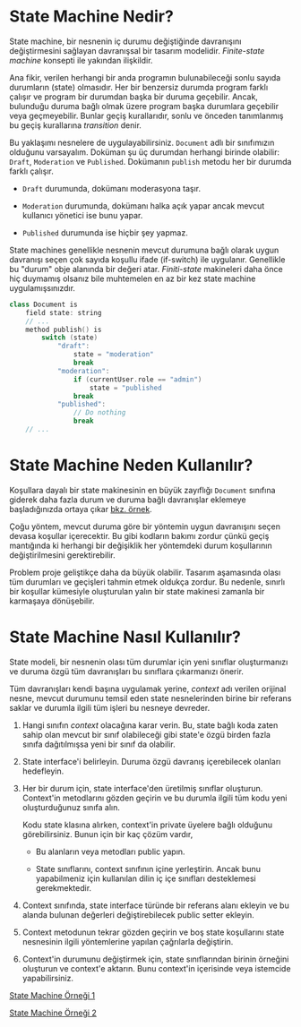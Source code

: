 # State Machine Nedir?
State machine, bir nesnenin iç durumu değiştiğinde davranışını değiştirmesini sağlayan davranışsal bir tasarım modelidir. *Finite-state machine* konsepti ile yakından ilişkildir.

Ana fikir, verilen herhangi bir anda programın bulunabileceği sonlu sayıda durumların (state) olmasıdır. Her bir benzersiz durumda program farklı çalışır ve program bir durumdan başka bir duruma geçebilir. Ancak, bulunduğu duruma bağlı olmak üzere program başka durumlara geçebilir veya geçmeyebilir. Bunlar geçiş kurallarıdır, sonlu ve önceden tanımlanmış bu geçiş kurallarına  *transition* denir.

Bu yaklaşımı nesnelere de uygulayabilirsiniz. `Document` adlı bir sınıfımızın olduğunu varsayalım. Doküman şu üç durumdan herhangi birinde olabilir: `Draft`, `Moderation` ve `Published`. Dokümanın `publish` metodu her bir durumda farklı çalışır.

- `Draft` durumunda, dokümanı moderasyona taşır.

- `Moderation` durumunda, dokümanı halka açık yapar ancak mevcut kullanıcı yönetici ise bunu yapar.

- `Published` durumunda ise hiçbir şey yapmaz.

State machines genellikle nesnenin mevcut durumuna bağlı olarak uygun davranışı seçen çok sayıda koşullu ifade (if-switch) ile uygulanır. Genellikle bu "durum" obje alanında bir değeri atar. *Finiti-state* makineleri daha önce hiç duymamış olsanız bile muhtemelen en az bir kez state machine uygulamışsınızdır.

```c++
class Document is
    field state: string
    // ...
    method publish() is
        switch (state)
            "draft":
                state = "moderation"
                break
            "moderation":
                if (currentUser.role == "admin")
                    state = "published
                break
            "published":
                // Do nothing
                break
    // ...
```

# State Machine Neden Kullanılır?

Koşullara dayalı bir state makinesinin en büyük zayıflığı `Document` sınıfına giderek daha fazla durum ve duruma bağlı davranışlar eklemeye başladığınızda ortaya çıkar [bkz. örnek](example1/main.cpp).

Çoğu yöntem, mevcut duruma göre bir yöntemin uygun davranışını seçen devasa koşullar içerecektir. Bu gibi kodların bakımı zordur çünkü geçiş mantığında ki herhangi bir değişiklik her yöntemdeki durum koşullarının değiştirilmesini gerektirebilir. 

Problem proje geliştikçe daha da büyük olabilir. Tasarım aşamasında olası tüm durumları ve geçişleri tahmin etmek oldukça zordur. Bu nedenle, sınırlı bir koşullar kümesiyle oluşturulan yalın bir state makinesi zamanla bir karmaşaya dönüşebilir.  

# State Machine Nasıl Kullanılır?

State modeli, bir nesnenin olası tüm durumlar için yeni sınıflar oluşturmanızı ve duruma özgü tüm davranışları bu sınıflara çıkarmanızı önerir.

Tüm davranışları kendi başına uygulamak yerine, *context* adı verilen orijinal nesne, mevcut durumunu temsil eden state nesnelerinden birine bir referans saklar ve durumla ilgili tüm işleri bu nesneye devreder.

1. Hangi sınıfın *context* olacağına karar verin. Bu, state bağlı koda zaten sahip olan mevcut bir sınıf olabileceği gibi state'e özgü birden fazla sınıfa dağıtılmışsa yeni bir sınıf da olabilir.

2. State interface'i belirleyin. Duruma özgü davranış içerebilecek olanları hedefleyin.

3. Her bir durum için, state interface'den üretilmiş sınıflar oluşturun. Context'in metodlarını gözden geçirin ve bu durumla ilgili tüm kodu yeni oluşturduğunuz sınıfa alın.

    Kodu state klasına alırken, context'in private üyelere bağlı olduğunu görebilirsiniz. Bunun için bir kaç çözüm vardır,

    - Bu alanların veya metodları public yapın.

    - State sınıflarını, context sınıfının içine yerleştirin. Ancak bunu yapabilmeniz için kullanılan dilin iç içe sınıfları desteklemesi gerekmektedir.

4. Context sınıfında, state interface türünde bir referans alanı ekleyin ve bu alanda bulunan değerleri değiştirebilecek public setter ekleyin.

5. Context metodunun tekrar gözden geçirin ve boş state koşullarını state nesnesinin ilgili yöntemlerine yapılan çağrılarla değiştirin.

6. Context'in durumunu değiştirmek için, state sınıflarından birinin örneğini oluşturun ve context'e aktarın. Bunu context'in içerisinde veya istemcide yapabilirsiniz.

[State Machine Örneği 1](./example2/main.cpp)

[State Machine Örneği 2](./example3/main.cpp)